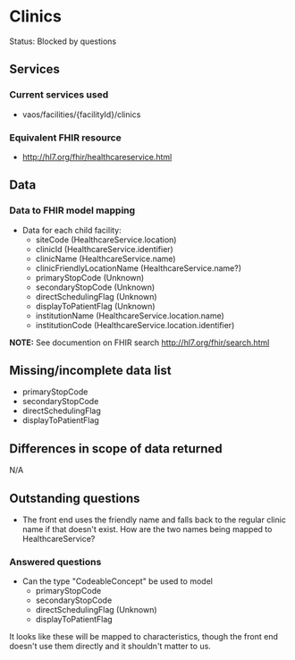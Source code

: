 # Clinics
Status: Blocked by questions

## Services
### Current services used
- vaos/facilities/{facilityId}/clinics

### Equivalent FHIR resource
- http://hl7.org/fhir/healthcareservice.html

## Data
### Data to FHIR model mapping
- Data for each child facility:
  - siteCode (HealthcareService.location)
  - clinicId (HealthcareService.identifier)
  - clinicName (HealthcareService.name)
  - clinicFriendlyLocationName (HealthcareService.name?)
  - primaryStopCode (Unknown)
  - secondaryStopCode (Unknown)
  - directSchedulingFlag (Unknown)
  - displayToPatientFlag (Unknown)
  - institutionName (HealthcareService.location.name)
  - institutionCode (HealthcareService.location.identifier)

**NOTE:**
See documention on FHIR search http://hl7.org/fhir/search.html

## Missing/incomplete data list
- primaryStopCode
- secondaryStopCode
- directSchedulingFlag
- displayToPatientFlag

## Differences in scope of data returned
N/A

## Outstanding questions

- The front end uses the friendly name and falls back to the regular clinic name if that doesn't exist. How are the two names being mapped to HealthcareService?

### Answered questions

- Can the type "CodeableConcept" be used to model
  - primaryStopCode
  - secondaryStopCode
  - directSchedulingFlag (Unknown)
  - displayToPatientFlag

It looks like these will be mapped to characteristics, though the front end doesn't use them directly and it shouldn't matter to us.

